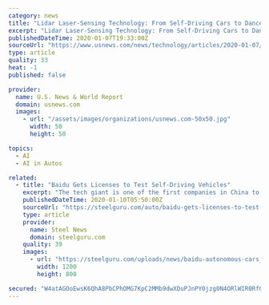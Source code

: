 ```yaml
---
category: news
title: "Lidar Laser-Sensing Technology: From Self-Driving Cars to Dance Contests"
excerpt: "Lidar Laser-Sensing Technology: From Self-Driving Cars to Dance Contests Attendees fill the lobby of the Las Vegas Convention Center during the 2020 CES in Las Vegas, Nevada, U.S. January 7 ..."
publishedDateTime: 2020-01-07T19:33:00Z
sourceUrl: "https://www.usnews.com/news/technology/articles/2020-01-07/lidar-laser-sensing-technology-from-self-driving-cars-to-dance-contests"
type: article
quality: 33
heat: -1
published: false

provider:
  name: U.S. News & World Report
  domain: usnews.com
  images:
    - url: "/assets/images/organizations/usnews.com-50x50.jpg"
      width: 50
      height: 50

topics:
  - AI
  - AI in Autos

related:
  - title: "Baidu Gets Licenses to Test Self-Driving Vehicles"
    excerpt: "The tech giant is one of the first companies in China to be given green lights to self-driving cars for carrying passengers on Beijing’s roads. Up to now, Baidu Apollo has obtained 120 such ..."
    publishedDateTime: 2020-01-10T05:50:00Z
    sourceUrl: "https://steelguru.com/auto/baidu-gets-licenses-to-test-self-driving-vehicles/554691"
    type: article
    provider:
      name: Steel News
      domain: steelguru.com
    quality: 39
    images:
      - url: "https://steelguru.com/uploads/news/baidu-autonomous-cars_42031.jpg"
        width: 1200
        height: 800

secured: "W4atAGOoEwsK6QhA8PbCPhOMG7KpC2MMb9dwXDuPJnPY0jzg0N4ORlWIR0RfOfvM92emju59xn2NbMxI8AhJFVVh4lO56Lg7iUo6+w8h5UZIyD0q4MaD37PGBXoJsGfLfjq8OHaujna76K3V6UO4Juxwwy0hLqnm2G2MHTEcRrDsgXEEOIL8mUTdZy24Noj45PZ4FGQG7ysAVkEQu/J9/8y/fdAfgbmzvK58/vNYcnshbNwmNbvureGjdRdljPzNcWImw1o8IAyMXDS+J8+u8QHCvydH212b4ZIpOIvHojZcy/6od4+EAaMyEQBiuZ7Q;4HLeVc6iy+70uF73In2Lsg=="
---
```


